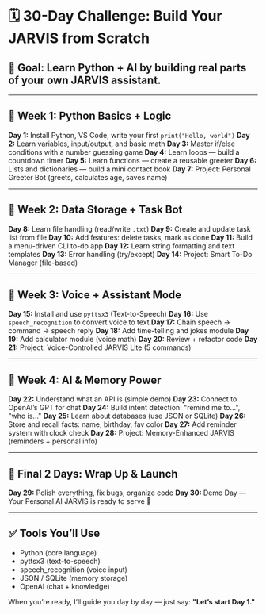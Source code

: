 # 🗓️ 30-Day Challenge: Build Your JARVIS from Scratch

## 🎯 Goal: Learn Python + AI by building real parts of your own JARVIS assistant.
---

## 📍 Week 1: Python Basics + Logic

**Day 1:** Install Python, VS Code, write your first `print("Hello, world")`
**Day 2:** Learn variables, input/output, and basic math
**Day 3:** Master if/else conditions with a number guessing game
**Day 4:** Learn loops — build a countdown timer
**Day 5:** Learn functions — create a reusable greeter
**Day 6:** Lists and dictionaries — build a mini contact book
**Day 7:** Project: Personal Greeter Bot (greets, calculates age, saves name)

---

## 📍 Week 2: Data Storage + Task Bot

**Day 8:** Learn file handling (read/write `.txt`)
**Day 9:** Create and update task list from file
**Day 10:** Add features: delete tasks, mark as done
**Day 11:** Build a menu-driven CLI to-do app
**Day 12:** Learn string formatting and text templates
**Day 13:** Error handling (try/except)
**Day 14:** Project: Smart To-Do Manager (file-based)

---

## 📍 Week 3: Voice + Assistant Mode

**Day 15:** Install and use `pyttsx3` (Text-to-Speech)
**Day 16:** Use `speech_recognition` to convert voice to text
**Day 17:** Chain speech → command → speech reply
**Day 18:** Add time-telling and jokes module
**Day 19:** Add calculator module (voice math)
**Day 20:** Review + refactor code
**Day 21:** Project: Voice-Controlled JARVIS Lite (5 commands)

---

## 📍 Week 4: AI & Memory Power

**Day 22:** Understand what an API is (simple demo)
**Day 23:** Connect to OpenAI’s GPT for chat
**Day 24:** Build intent detection: "remind me to...", "who is..."
**Day 25:** Learn about databases (use JSON or SQLite)
**Day 26:** Store and recall facts: name, birthday, fav color
**Day 27:** Add reminder system with clock check
**Day 28:** Project: Memory-Enhanced JARVIS (reminders + personal info)

---

## 📍 Final 2 Days: Wrap Up & Launch

**Day 29:** Polish everything, fix bugs, organize code
**Day 30:** Demo Day — Your Personal AI JARVIS is ready to serve 🧠

---

## ✅ Tools You’ll Use
- Python (core language)
- pyttsx3 (text-to-speech)
- speech_recognition (voice input)
- JSON / SQLite (memory storage)
- OpenAI (chat + knowledge)

When you’re ready, I’ll guide you day by day — just say: **"Let’s start Day 1."**
